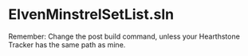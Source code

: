 ﻿# ElvenMinstrelSetList.sln

Remember: Change the post build command, unless your Hearthstone Tracker has the same path as mine.
